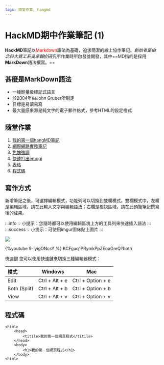 ```yaml
---
tags: 隨堂作業, hangmd
---
```



# HackMD期中作業筆記 (1)

**HackMD**筆記以<font color=red>Markdown</font>語法為基礎，追求簡潔的線上協作筆記。*創始者是由北科大資工系吳承翰*於研究所作業時所啟發並開發，其中==MD指的是採用**MarkDown**語法撰寫。==

## 甚麼是MarkDown語法
- 一種輕量級標記式語言
- 於2004年由John Gruber所制定
- 目標是易讀易寫
- 最大靈感來源是純文字的電子郵件格式，參考HTML的設定格式

## 隨堂作業
1. [我的第一個hangMD筆記](https://hackmd.io/@cxbzing/rkxVSsoTe5)
2. [網際網路實務筆記](https://hackmd.io/@cxbzing/rk6tgXxz5)
3. [色塊強調](https://hackmd.io/@cxbzing/HJV31VeG5)
4. [快速打出emogi](https://hackmd.io/@cxbzing/HyNmtwFfq)
5. [表格](https://hackmd.io/@cxbzing/Byx67fcGmc)
6. [程式碼](https://hackmd.io/@cxbzing/B1ap06jQ9)

## 寫作方式

新增筆記之後，可選擇編輯模式，功能列可以切換到雙欄模式。雙欄模式中，左欄是編輯區域，請在此輸入文字與編輯語法；右欄是檢視區域，請在此預覽筆記撰寫後的成果。

:::info
:bulb: 小提示：您隨時都可以使用編輯區塊上方的工具列來快速插入語法
:::
:::success
:bulb: 小提示：可使用imgur圖床貼上圖片
:::


![](https://i.imgur.com/Vs9freG.jpg)


{%youtube 9-iyigONcsY %}
KCFguq1PRymkPpZEoaGreQ?both

快速鍵
您可以使用快速鍵來切換三種編輯器模式：

| 模式         | Windows        | Mac               |
|:------------ | -------------- | ----------------- |
| Edit         | Ctrl + Alt + e | Ctrl + Option + e |
| Both (Split) | Ctrl + Alt + b | Ctrl + Option + b |
| View         | Ctrl + Alt + v | Ctrl + Option + v |
## 程式碼
```htmlembedded=1
<html>
    <head>
        <titile>我的第一個網頁程式</titile>
    </head>
    <body>
        <h1>我的第一個網頁程式</h1>
    </body>
<html>